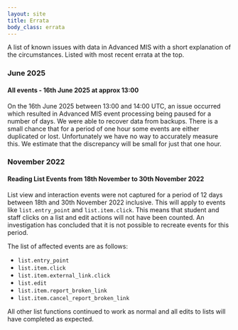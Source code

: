 ```yaml
---
layout: site
title: Errata
body_class: errata
---
```


A list of known issues with data in Advanced MIS with a short explanation of the circumstances.
Listed with most recent errata at the top.

### June 2025

#### All events - 16th June 2025 at approx 13:00

On the 16th June 2025 between 13:00 and 14:00 UTC, an issue occurred which resulted in Advanced MIS event processing being paused for a number of days.
We were able to recover data from backups. There is a small chance that for a period of one hour some events are either duplicated or lost. Unfortunately we have no way to accurately measure this. We estimate that the discrepancy will be small for just that one hour.

### November 2022

#### Reading List Events from 18th November to 30th November 2022

List view and interaction events were not captured for a period of 12 days between 18th and 30th November 2022 inclusive. This will apply to events like `list.entry_point` and `list.item.click`. This means that student and staff clicks on a list and edit actions will not have been counted. An investigation has concluded that it is not possible to recreate events for this period.

The list of affected events are as follows:

* `list.entry_point`
* `list.item.click`
* `list.item.external_link.click`
* `list.edit`
* `list.item.report_broken_link`
* `list.item.cancel_report_broken_link`

All other list functions continued to work as normal and all edits to lists will have completed as expected.
